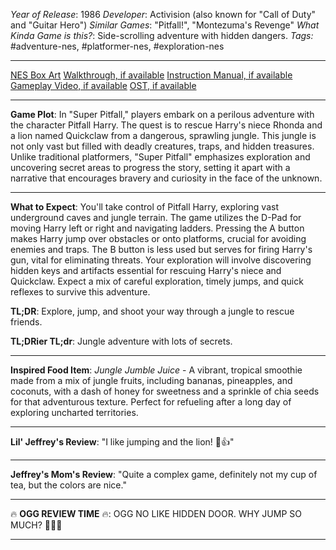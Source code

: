 *Year of Release*: 1986
*Developer*: Activision (also known for "Call of Duty" and "Guitar Hero")
*Similar Games*: "Pitfall!", "Montezuma's Revenge"
*What Kinda Game is this?*: Side-scrolling adventure with hidden dangers.
*Tags:* #adventure-nes, #platformer-nes, #exploration-nes

---
[NES Box Art](https://www.google.com/search?tbm=isch&q=NES+Box+Art+Super+Pitfall) 
[Walkthrough, if available](https://www.google.com/search?q=Walkthrough+NES+Super+Pitfall)
[Instruction Manual, if available](https://www.google.com/search?q=NES+Instruction+Manual+Super+Pitfall)
[Gameplay Video, if available](https://www.youtube.com/results?search_query=gameplay+NES+Super+Pitfall) 
[OST, if available](https://www.youtube.com/results?search_query=gameplay+NES+Super+Pitfall+OST)

- - -
**Game Plot**: In "Super Pitfall," players embark on a perilous adventure with the character Pitfall Harry. The quest is to rescue Harry's niece Rhonda and a lion named Quickclaw from a dangerous, sprawling jungle. This jungle is not only vast but filled with deadly creatures, traps, and hidden treasures. Unlike traditional platformers, "Super Pitfall" emphasizes exploration and uncovering secret areas to progress the story, setting it apart with a narrative that encourages bravery and curiosity in the face of the unknown.

- - -
**What to Expect**: You'll take control of Pitfall Harry, exploring vast underground caves and jungle terrain. The game utilizes the D-Pad for moving Harry left or right and navigating ladders. Pressing the A button makes Harry jump over obstacles or onto platforms, crucial for avoiding enemies and traps. The B button is less used but serves for firing Harry's gun, vital for eliminating threats. Your exploration will involve discovering hidden keys and artifacts essential for rescuing Harry's niece and Quickclaw. Expect a mix of careful exploration, timely jumps, and quick reflexes to survive this adventure.

**TL;DR**: Explore, jump, and shoot your way through a jungle to rescue friends.

**TL;DRier TL;dr**: Jungle adventure with lots of secrets.

---
**Inspired Food Item**: *Jungle Jumble Juice* - A vibrant, tropical smoothie made from a mix of jungle fruits, including bananas, pineapples, and coconuts, with a dash of honey for sweetness and a sprinkle of chia seeds for that adventurous texture. Perfect for refueling after a long day of exploring uncharted territories.

---
**Lil' Jeffrey's Review**: "I like jumping and the lion! 🦁👍"

---
**Jeffrey's Mom's Review**: "Quite a complex game, definitely not my cup of tea, but the colors are nice."

---
🔥 **OGG REVIEW TIME** 🔥: OGG NO LIKE HIDDEN DOOR. WHY JUMP SO MUCH? 🏹🌴🔥

---